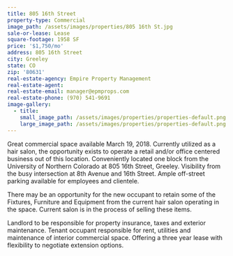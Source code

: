 ```yaml
---
title: 805 16th Street
property-type: Commercial
image_path: /assets/images/properties/805 16th St.jpg
sale-or-lease: Lease
square-footage: 1958 SF
price: '$1,750/mo'
address: 805 16th Street
city: Greeley
state: CO
zip: '80631'
real-estate-agency: Empire Property Management
real-estate-agent:
real-estate-email: manager@epmprops.com
real-estate-phone: (970) 541-9691
image-gallery:
  - title:
    small_image_path: /assets/images/properties/properties-default.png
    large_image_path: /assets/images/properties/properties-default.png
---
```


Great commercial space available March 19, 2018. Currently utilized as a hair salon, the opportunity exists to operate a retail and/or office centered business out of this location. Conveniently located one block from the University of Northern Colorado at 805 16th Street, Greeley. Visibility from the busy intersection at 8th Avenue and 16th Street. Ample off-street parking available for employees and clientele.

There may be an opportunity for the new occupant to retain some of the Fixtures, Furniture and Equipment from the current hair salon operating in the space. Current salon is in the process of selling these items.

Landlord to be responsible for property insurance, taxes and exterior maintenance. Tenant occupant responsible for rent, utilities and maintenance of interior commercial space. Offering a three year lease with flexibility to negotiate extension options.